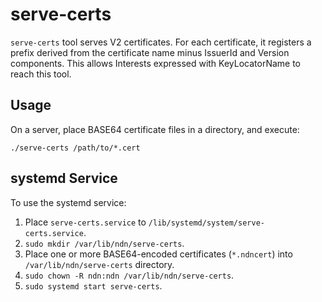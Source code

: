 # serve-certs

`serve-certs` tool serves V2 certificates.
For each certificate, it registers a prefix derived from the certificate name minus IssuerId and Version components.
This allows Interests expressed with KeyLocatorName to reach this tool.

## Usage

On a server, place BASE64 certificate files in a directory, and execute:

    ./serve-certs /path/to/*.cert

## systemd Service

To use the systemd service:

1. Place `serve-certs.service` to `/lib/systemd/system/serve-certs.service`.
2. `sudo mkdir /var/lib/ndn/serve-certs`.
3. Place one or more BASE64-encoded certificates (`*.ndncert`) into `/var/lib/ndn/serve-certs` directory.
4. `sudo chown -R ndn:ndn /var/lib/ndn/serve-certs`.
5. `sudo systemd start serve-certs`.

